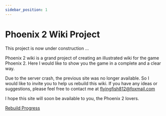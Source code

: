 ```yaml
---
sidebar_position: 1
---
```


# Phoenix 2 Wiki Project

This project is now under construction ...

Phoenix 2 wiki is a grand project of creating an illustrated wiki for the game Phoenix 2. Here I would like to show you the game in a complete and a clear way.

Due to the server crash, the previous site was no longer available. So I would like to invite you to help us rebuild this wiki. If you have any ideas or suggestions, please feel free to contact me at flyingfish812@foxmail.com

I hope this site will soon be available to you, the Phoenix 2 lovers.

[Rebuild Progress](/docs/Rebuild_Progress.md)